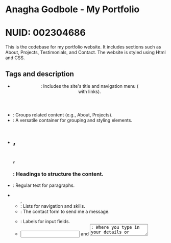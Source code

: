 # Anagha Godbole - My Portfolio
# NUID: 002304686

This is the codebase for my portfolio website. It includes sections such as About, Projects, Testimonials, and Contact. The website is styled using Html and CSS.
## Tags and description
-  <header>: Includes the site's title and navigation menu (<nav> with <a> links).
- <section>: Groups related content (e.g., About, Projects).
- <div>: A versatile container for grouping and styling elements.
- <h1>, <h2>, <h3>: Headings to structure the content.
- <p>: Regular text for paragraphs.
- <ul>, <li>: Lists for navigation and skills.
- <form>: The contact form to send me a message.
- <label>: Labels for input fields.
- <input> and <textarea>: Where you type in your details or messages.
- <button>: For submitting the form.
- <img>: Displays images, like my profile picture or project visuals.
- <i>: Adds icons from Font Awesome.
- <table>: Neatly organizes my professional experience.
- <footer>: Displays opyright details.
- <article>: represents self-contained, independent content like blog posts, testimonials, or news articles.
- <aside>: Represents tangential or supplementary information often displayed as a sidebar.


## Flexbox properties

- display: flex: makes containers flexible where elements align vertically or horizontally.
- flex-direction: Defines whether items are placed in a row or column.
- justify-content: Centers items horizontally or spaces them out (e.g., navigation links).
- align-items: Centers items vertically (e.g., the image and text in the introduction).
- gap: Creates space between items, like social icons or form inputs.
- <flex-grow> makes a flex item expand to fill available space in proportion to its assigned value.

